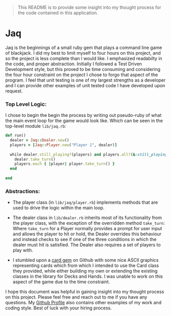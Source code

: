> This README is to provide some insight into my thought process for the code contained in this application.

# Jaq
Jaq is the beginnings of a small ruby gem that plays a command line game of blackjack. I did my best to limit myself to four hours on this project, and so the project is less complete than I would like. I emphasized readabilty in the code, and proper abstraction. Initially I followed a Test Driven Development style, but this proved to be time consuming and considering the four hour constraint on the project I chose to forgo that aspect of the program. I feel that unit testing is one of my largest strengths as a developer and I can provide other examples of unit tested code I have developed upon request.

### Top Level Logic:
I chose to begin the begin the process by writing out pseudo-ruby of what the main event loop for the game would look like. Which can be seen in the top-level module `lib/jaq.rb`:
	
```ruby
def run()
  dealer = Jaq::Dealer.new()
  players = [Jaq::Player.new("Player 1", dealer)]
  
  while dealer.still_playing?(players) and players.all?(&:still_playing?) do
    dealer.take_turn()
    players.each { |player| player.take_turn() }
  end
  
end
```

### Abstractions:
- The player class (in `lib/jaq/player.rb`) implements methods that are used to drive the logic within the main loop. 

- The dealer class in `lib/dealer.rb` inherits most of its functionality from the player class, with the exception of the overridden method `take_turn`:  Where `take_turn` for a Player normally provides a prompt for user input and allows the player to hit or hold, the Dealer overrides this behaviour and instead checks to see if one of the three conditions in which the dealer must hit is satisfied. The Dealer also requires a set of players to play with.

- I stumbled upon a [card gem](https://github.com/jdan/rubycards) on Github with some nice ASCII graphics representing cards which from which I intended to use the Card class they provided, while either building my own or extending the existing classes in the library for Decks and Hands. I was unable to work on this aspect of the game due to the time constraint.


I hope this document was helpful in gaining insight into my thought process on this project. Please feel free and reach out to me if you have any questions. My [Github Profile](https://github.com/alex0112) also contains other examples of my work and coding style. Best of luck with your hiring process.
